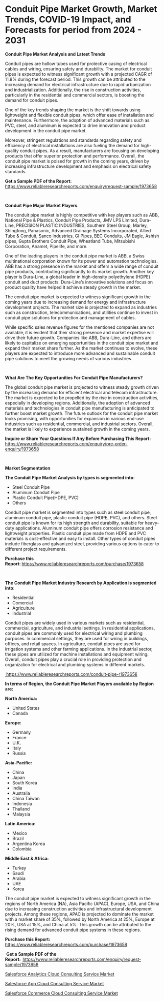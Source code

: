 <p><h1>Conduit Pipe Market Growth, Market Trends, COVID-19 Impact, and Forecasts for period from 2024 - 2031</h1></p><p><strong>Conduit Pipe Market Analysis and Latest Trends</strong></p>
<p><p>Conduit pipes are hollow tubes used for protective casing of electrical cables and wiring, ensuring safety and durability. The market for conduit pipes is expected to witness significant growth with a projected CAGR of 11.8% during the forecast period. This growth can be attributed to the increasing demand for electrical infrastructure due to rapid urbanization and industrialization. Additionally, the rise in construction activities, particularly in the residential and commercial sectors, is boosting the demand for conduit pipes. </p><p>One of the key trends shaping the market is the shift towards using lightweight and flexible conduit pipes, which offer ease of installation and maintenance. Furthermore, the adoption of advanced materials such as PVC, steel, and aluminum is expected to drive innovation and product development in the conduit pipe market. </p><p>Moreover, stringent regulations and standards regarding safety and efficiency of electrical installations are also fueling the demand for high-quality conduit pipes. As a result, manufacturers are focusing on developing products that offer superior protection and performance. Overall, the conduit pipe market is poised for growth in the coming years, driven by increasing infrastructure development and emphasis on electrical safety standards.</p></p>
<p><strong>Get a Sample PDF of the Report:&nbsp;</strong> <a href="https://www.reliableresearchreports.com/enquiry/request-sample/1973658">https://www.reliableresearchreports.com/enquiry/request-sample/1973658</a></p>
<p>&nbsp;</p>
<p><strong>Conduit Pipe Major Market Players</strong></p>
<p><p>The conduit pipe market is highly competitive with key players such as ABB, National Pipe & Plastics, Conduit Pipe Products, JMV LPS Limited, Dura-Line, PRECISION PLASTIC INDUSTRIES, Southern Steel Group, Marley, Shingfong, Panasonic, Advanced Drainage Systems Incorporated, Allied Tube & Conduit, Sanco Industries, GI Pipes, BEC Conduits, JM Eagle, Ashish pipes, Gupta Brothers Conduit Pipe, Wheatland Tube, Mitsubishi Corporation, Anamet, Pipelife, and more.</p><p>One of the leading players in the conduit pipe market is ABB, a Swiss multinational corporation known for its power and automation technologies. ABB has a strong presence in the market and offers a wide range of conduit pipe products, contributing significantly to its market growth. Another key player is Dura-Line, a global leader in high-density polyethylene (HDPE) conduit and duct products. Dura-Line’s innovative solutions and focus on product quality have helped it achieve steady growth in the market.</p><p>The conduit pipe market is expected to witness significant growth in the coming years due to increasing demand for energy and infrastructure development projects. The market size is projected to expand as industries such as construction, telecommunications, and utilities continue to invest in conduit pipe solutions for protection and management of cables.</p><p>While specific sales revenue figures for the mentioned companies are not available, it is evident that their strong presence and market expertise will drive their future growth. Companies like ABB, Dura-Line, and others are likely to capitalize on emerging opportunities in the conduit pipe market and expand their market share further. As the market continues to evolve, these players are expected to introduce more advanced and sustainable conduit pipe solutions to meet the growing needs of various industries.</p></p>
<p>&nbsp;</p>
<p><strong>What Are The Key Opportunities For Conduit Pipe Manufacturers?</strong></p>
<p><p>The global conduit pipe market is projected to witness steady growth driven by the increasing demand for efficient electrical and telecom infrastructure. The market is expected to be propelled by the rise in construction activities, especially in developing regions. Additionally, the adoption of advanced materials and technologies in conduit pipe manufacturing is anticipated to further boost market growth. The future outlook for the conduit pipe market looks promising, with opportunities for expansion in various end-use industries such as residential, commercial, and industrial sectors. Overall, the market is likely to experience sustained growth in the coming years.</p></p>
<p><strong>Inquire or Share Your Questions If Any Before Purchasing This Report:</strong> <a href="https://www.reliableresearchreports.com/enquiry/pre-order-enquiry/1973658">https://www.reliableresearchreports.com/enquiry/pre-order-enquiry/1973658</a></p>
<p>&nbsp;</p>
<p><strong>Market Segmentation</strong></p>
<p><strong>The Conduit Pipe Market Analysis by types is segmented into:</strong></p>
<p><ul><li>Steel Conduit Pipe</li><li>Aluminum Conduit Pipe</li><li>Plastic Conduit Pipe(HDPE, PVC)</li><li>Others</li></ul></p>
<p><p>Conduit pipe market is segmented into types such as steel conduit pipe, aluminum conduit pipe, plastic conduit pipe (HDPE, PVC), and others. Steel conduit pipe is known for its high strength and durability, suitable for heavy-duty applications. Aluminum conduit pipe offers corrosion resistance and lightweight properties. Plastic conduit pipe made from HDPE and PVC materials is cost-effective and easy to install. Other types of conduit pipes include fiberglass and galvanized steel, providing various options to cater to different project requirements.</p></p>
<p><strong>Purchase this Report:&nbsp;</strong><a href="https://www.reliableresearchreports.com/purchase/1973658">https://www.reliableresearchreports.com/purchase/1973658</a></p>
<p>&nbsp;</p>
<p><strong>The Conduit Pipe Market Industry Research by Application is segmented into:</strong></p>
<p><ul><li>Residential</li><li>Comercial</li><li>Agriculture</li><li>Industrial</li></ul></p>
<p><p>Conduit pipes are widely used in various markets such as residential, commercial, agriculture, and industrial settings. In residential applications, conduit pipes are commonly used for electrical wiring and plumbing purposes. In commercial settings, they are used for wiring in buildings, offices, and retail spaces. In agriculture, conduit pipes are used for irrigation systems and other farming applications. In the industrial sector, these pipes are utilized for machine installations and equipment wiring. Overall, conduit pipes play a crucial role in providing protection and organization for electrical and plumbing systems in different markets.</p></p>
<p><a href="https://www.reliableresearchreports.com/conduit-pipe-r1973658">&nbsp;https://www.reliableresearchreports.com/conduit-pipe-r1973658</a></p>
<p><strong>In terms of Region, the Conduit Pipe Market Players available by Region are:</strong></p>
<p>
    <p> <strong> North America: </strong>
        <ul>
            <li>United States</li>
            <li>Canada</li>
        </ul>
        </p> 
    <p> <strong> Europe: </strong>
        <ul>
            <li>Germany</li>
            <li>France</li>
            <li>U.K.</li>
            <li>Italy</li>
            <li>Russia</li>
        </ul>
        </p> 
    <p> <strong> Asia-Pacific: </strong>
        <ul>
            <li>China</li>
            <li>Japan</li>
            <li>South Korea</li>
            <li>India</li>
            <li>Australia</li>
            <li>China Taiwan</li>
            <li>Indonesia</li>
            <li>Thailand</li>
            <li>Malaysia</li>
        </ul>
        </p> 
    <p> <strong> Latin America: </strong>
        <ul>
            <li>Mexico</li>
            <li>Brazil</li>
            <li>Argentina Korea</li>
            <li>Colombia</li>
        </ul>
        </p> 
    <p> <strong> Middle East & Africa: </strong>
        <ul>
            <li>Turkey</li>
            <li>Saudi</li>
            <li>Arabia</li>
            <li>UAE</li>
            <li>Korea</li>
        </ul>
    </p>
    </p>
<p><p>The conduit pipe market is expected to witness significant growth in the regions of North America (NA), Asia Pacific (APAC), Europe, USA, and China due to increasing construction activities and infrastructural development projects. Among these regions, APAC is projected to dominate the market with a market share of 35%, followed by North America at 25%, Europe at 20%, USA at 15%, and China at 5%. This growth can be attributed to the rising demand for advanced conduit pipe systems in these regions.</p></p>
<p><strong>Purchase this Report: </strong><a href="https://www.reliableresearchreports.com/purchase/1973658">https://www.reliableresearchreports.com/purchase/1973658</a></p>
<p>&nbsp;<strong>Get a Sample PDF of the Report:&nbsp;&nbsp;</strong><a href="https://www.reliableresearchreports.com/enquiry/request-sample/1973658">https://www.reliableresearchreports.com/enquiry/request-sample/1973658</a></p>
<p><strong></strong></p>
<p><p><a href="https://github.com/wrwgzwbr35/Market-Research-Report-List-1/blob/main/salesforce-analytics-cloud-consulting-service-market.md">Salesforce Analytics Cloud Consulting Service Market</a></p><p><a href="https://github.com/mdhefjumiah/Market-Research-Report-List-1/blob/main/salesforce-app-cloud-consulting-service-market.md">Salesforce App Cloud Consulting Service Market</a></p><p><a href="https://github.com/nusratjahan12006/Market-Research-Report-List-1/blob/main/salesforce-commerce-cloud-consulting-service-market.md">Salesforce Commerce Cloud Consulting Service Market</a></p></p>